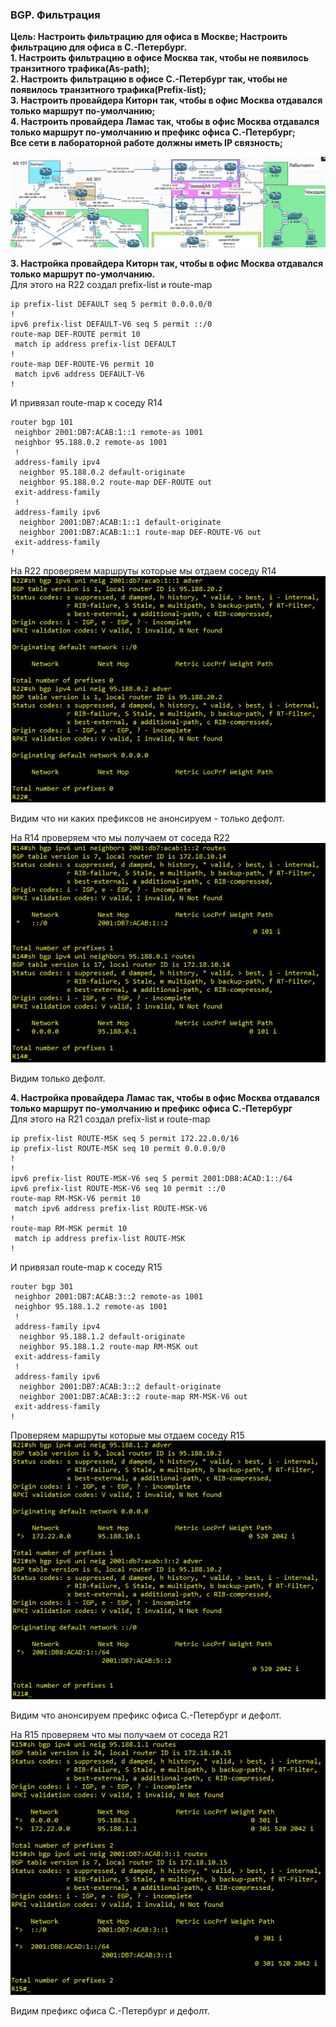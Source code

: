 ### BGP. Фильтрация

**Цель: Настроить фильтрацию для офиса в Москве; Настроить фильтрацию для офиса в С.-Петербург.**  
**1. Настроить фильтрацию в офисе Москва так, чтобы не появилось транзитного трафика(As-path);**  
**2. Настроить фильтрацию в офисе С.-Петербург так, чтобы не появилось транзитного трафика(Prefix-list);**    
**3. Настроить провайдера Киторн так, чтобы в офис Москва отдавался только маршрут по-умолчанию;**  
**4. Настроить провайдера Ламас так, чтобы в офис Москва отдавался только маршрут по-умолчанию и префикс офиса С.-Петербург;**    
**Все сети в лабораторной работе должны иметь IP связность;**  

![](https://github.com/merkelev/neteng/blob/main/labs/11-BGP-Filtration/NET.png)  

**3. Настройка провайдера Киторн так, чтобы в офис Москва отдавался только маршрут по-умолчанию.**  
Для этого на R22 создал prefix-list и route-map  
```
ip prefix-list DEFAULT seq 5 permit 0.0.0.0/0
!
ipv6 prefix-list DEFAULT-V6 seq 5 permit ::/0
route-map DEF-ROUTE permit 10
 match ip address prefix-list DEFAULT
!
route-map DEF-ROUTE-V6 permit 10
 match ipv6 address DEFAULT-V6
!
```  
И привязал route-map к соседу R14  
```
router bgp 101
 neighbor 2001:DB7:ACAB:1::1 remote-as 1001
 neighbor 95.188.0.2 remote-as 1001
 !
 address-family ipv4
  neighbor 95.188.0.2 default-originate
  neighbor 95.188.0.2 route-map DEF-ROUTE out
 exit-address-family
 !
 address-family ipv6
  neighbor 2001:DB7:ACAB:1::1 default-originate
  neighbor 2001:DB7:ACAB:1::1 route-map DEF-ROUTE-V6 out
 exit-address-family
!
```  

На R22 проверяем маршруты которые мы отдаем соседу R14  
![](https://github.com/merkelev/neteng/blob/main/labs/11-BGP-Filtration/R22-ADVER.png)  

Видим что ни каких префиксов не анонсируем - только дефолт.  

На R14 проверяем что мы получаем от соседа R22   
![](https://github.com/merkelev/neteng/blob/main/labs/11-BGP-Filtration/R14-ROUTES-BGP.png)  

Видим только дефолт.

**4. Настройка провайдера Ламас так, чтобы в офис Москва отдавался только маршрут по-умолчанию и префикс офиса С.-Петербург**  
Для этого на R21 создал prefix-list и route-map  
```
ip prefix-list ROUTE-MSK seq 5 permit 172.22.0.0/16
ip prefix-list ROUTE-MSK seq 10 permit 0.0.0.0/0
!
!
ipv6 prefix-list ROUTE-MSK-V6 seq 5 permit 2001:DB8:ACAD:1::/64
ipv6 prefix-list ROUTE-MSK-V6 seq 10 permit ::/0
route-map RM-MSK-V6 permit 10
 match ipv6 address prefix-list ROUTE-MSK-V6
!
route-map RM-MSK permit 10
 match ip address prefix-list ROUTE-MSK
!
```  
И привязал route-map к соседу R15  
```
router bgp 301
 neighbor 2001:DB7:ACAB:3::2 remote-as 1001
 neighbor 95.188.1.2 remote-as 1001
 !
 address-family ipv4
  neighbor 95.188.1.2 default-originate
  neighbor 95.188.1.2 route-map RM-MSK out
 exit-address-family
 !
 address-family ipv6
  neighbor 2001:DB7:ACAB:3::2 default-originate
  neighbor 2001:DB7:ACAB:3::2 route-map RM-MSK-V6 out
 exit-address-family
!
```  

Проверяем маршруты которые мы отдаем соседу R15  
![](https://github.com/merkelev/neteng/blob/main/labs/11-BGP-Filtration/R21-ADVER.png)  

Видим что анонсируем префикс офиса С.-Петербург и дефолт.

На R15 проверяем что мы получаем от соседа R21  
![](https://github.com/merkelev/neteng/blob/main/labs/11-BGP-Filtration/R15-ROUTES-BGP.png)  

Видим префикс офиса С.-Петербург и дефолт.
